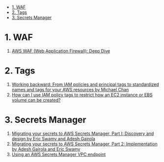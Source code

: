 
<!-- TOC -->

- [1. WAF](#1-waf)
- [2. Tags](#2-tags)
- [3. Secrets Manager](#3-secrets-manager)

<!-- /TOC -->

# 1. WAF

1. [AWS WAF (Web Application Firewall): Deep Dive](https://dev.to/aws-builders/aws-waf-web-application-firewall-deep-dive-15bd)

# 2. Tags

1. [Working backward: From IAM policies and principal tags to standardized names and tags for your AWS resources by Michael Chan](https://aws.amazon.com/blogs/security/working-backward-from-iam-policies-and-principal-tags-to-standardized-names-and-tags-for-your-aws-resources/)
2. [How can I use IAM policy tags to restrict how an EC2 instance or EBS volume can be created?](https://repost.aws/knowledge-center/iam-policy-tags-restrict)

# 3. Secrets Manager

1. [Migrating your secrets to AWS Secrets Manager, Part I: Discovery and design by Eric Swamy and Adesh Gairola](https://aws.amazon.com/blogs/security/migrating-your-secrets-to-aws-secrets-manager-part-i-discovery-and-design/)
2. [Migrating your secrets to AWS Secrets Manager, Part 2: Implementation by Adesh Gairola and Eric Swamy](https://aws.amazon.com/blogs/security/migrating-your-secrets-to-aws-secrets-manager-part-2-implementation/)
3. [Using an AWS Secrets Manager VPC endpoint](https://docs.aws.amazon.com/secretsmanager/latest/userguide/vpc-endpoint-overview.html)